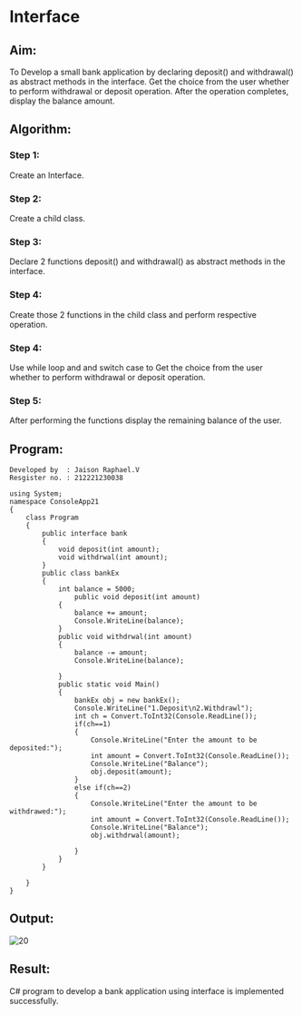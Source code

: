 # Interface

## Aim:
To Develop a small bank application by declaring deposit() and withdrawal() as abstract methods in the interface. Get the choice from the user whether to perform withdrawal or deposit operation. After the operation completes, display the balance amount.

## Algorithm:
### Step 1:
Create an Interface.
### Step 2:
Create a child class.
### Step 3:
Declare 2 functions deposit() and withdrawal() as abstract methods in the interface.
### Step 4:
Create those 2 functions in the child class and perform respective operation.
### Step 4:
Use while loop and and switch case to Get the choice from the user whether to perform withdrawal or deposit operation.
### Step 5:
After performing the functions display the remaining balance of the user.

## Program:
```
Developed by  : Jaison Raphael.V
Resgister no. : 212221230038

using System;
namespace ConsoleApp21
{
    class Program
    {
        public interface bank
        {
            void deposit(int amount);
            void withdrwal(int amount);
        }
        public class bankEx
        {
            int balance = 5000;  
                public void deposit(int amount)
            {
                balance += amount;
                Console.WriteLine(balance);
            }
            public void withdrwal(int amount)
            {
                balance -= amount;
                Console.WriteLine(balance);

            }
            public static void Main()
            {
                bankEx obj = new bankEx();
                Console.WriteLine("1.Deposit\n2.Withdrawl");
                int ch = Convert.ToInt32(Console.ReadLine());
                if(ch==1)
                {
                    Console.WriteLine("Enter the amount to be deposited:");
                    int amount = Convert.ToInt32(Console.ReadLine());
                    Console.WriteLine("Balance");
                    obj.deposit(amount);
                }
                else if(ch==2)
                {
                    Console.WriteLine("Enter the amount to be withdrawed:");
                    int amount = Convert.ToInt32(Console.ReadLine());
                    Console.WriteLine("Balance");
                    obj.withdrwal(amount);

                }
            }
        }

    }
}

```


## Output:

![20](https://user-images.githubusercontent.com/93587823/203898394-e7a72e7e-a299-4a99-89c7-d60ab8ee0708.png)

## Result:
C# program to develop a bank application using interface is implemented successfully.
